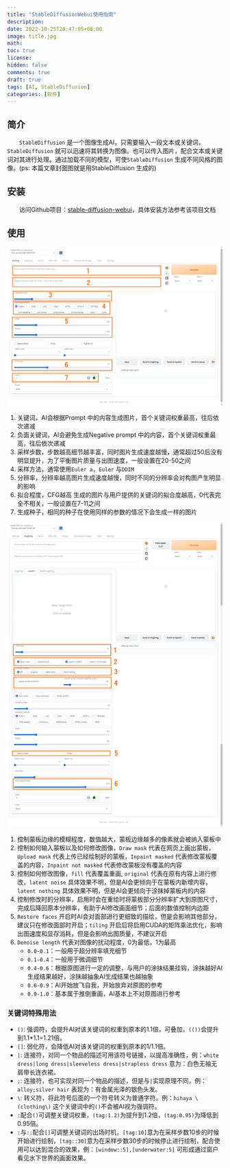 ```yaml
---
title: "StableDiffusionWebui使用指南"
description:
date: 2022-10-25T20:47:05+08:00
image: title.jpg
math:
toc: true
license:
hidden: false
comments: true
draft: true
tags: [AI, StableDiffusion]
categories: [软件]
---
```


## 简介
　　`StableDiffusion` 是一个图像生成AI，只需要输入一段文本或关键词，`StableDiffusion` 就可以迅速将其转换为图像。也可以传入图片，配合文本或关键词对其进行处理。通过加载不同的模型，可使`StableDiffusion` 生成不同风格的图像。(ps: 本篇文章封面图就是用StableDiffusion 生成的)

## 安装
　　访问Github项目：[stable-diffusion-webui](https://github.com/AUTOMATIC1111/stable-diffusion-webui)，具体安装方法参考该项目文档

## 使用

![txt2img](01.jpg)

1. 关键词，AI会根据Prompt 中的内容生成图片，首个关键词权重最高，往后依次递减
2. 负面关键词，AI会避免生成Negative prompt 中的内容，首个关键词权重最高，往后依次递减
3. 采样步数，步数越高细节越丰富，同时图片生成速度越慢，通常超过50后没有明显提升，为了平衡图片质量与出图速度，一般设置在20-50之间
4. 采样方法，通常使用`Euler a`，`Euler` 与`DDIM`
5. 分辨率，分辨率越高图片生成速度越慢，同时不同的分辨率会对构图产生明显的影响
6. 拟合程度，CFG越高 生成的图片与用户提供的关键词的拟合度越高，0代表完全不相关，一般设置在7-11之间
7. 生成种子，相同的种子在使用同样的参数的情况下会生成一样的图片

![img2img](02.jpg)

1. 控制蒙板边缘的模糊程度，数值越大，蒙板边缘越多的像素就会被纳入蒙板中
2. 控制如何输入蒙板以及如何修改图像，`Draw mask` 代表在网页上画出蒙板，`Upload mask` 代表上传已经绘制好的蒙板，`Inpaint masked` 代表修改蒙板覆盖的内容，`Inpaint not masked` 代表修改蒙板没有覆盖的内容
3. 控制如何修改图像，`fill` 代表覆盖重画, `original` 代表在原有内容上进行修改，`latent noise` 具体效果不明，但是AI会更倾向于在蒙板内新增内容，`latent nothing` 具体效果不明，但是AI会更倾向于涂抹掉蒙板内的内容
4. 控制修改时的分辨率，启用时会在重绘时将蒙板部分分辨率扩大到原图尺寸，完成后降回原本分辨率，有助于AI修改画面细节；后面的数值控制内边距
5. `Restore faces` 开启时AI会对面部进行更细致的描绘，但是会影响其他部分，建议只在修改面部时开启；`tiling` 开启后将启用CUDA的矩阵乘法优化，影响出图速度和显存消耗，但是会影响出图质量，不建议开启
6. `Denoise length` 代表对图像的扰动程度，0为最低，1为最高
    - `0.0-0.1`：一般用于超分辨率填充细节
    - `0.1-0.4`：一般用于微调细节
    - `0.4-0.6`：根据原图进行一定的调整，与用户的涂抹结果挂钩，涂抹越好AI生成结果越好，涂抹越抽象AI生成结果也越抽象
    - `0.6-0.9`：AI开始放飞自我，开始放弃对原图的参考
    - `0.9-1.0`：基本属于推倒重画，AI基本上不对原图进行参考

### 关键词特殊用法
- `()`: 强调符，会提升AI对该关键词的权重到原本的1.1倍，可叠加，`(())`会提升到1.1*1.1=1.21倍。
- `[]`: 弱化符，会降低AI对该关键词的权重到原本的1/1.1倍。
- `|`: 连接符，对同一个物品的描述可用该符号链接，以提高准确性，例：`white dress|long dress|sleeveless dress|strapless dress` 意为：白色无袖无肩带长连衣裙。
- `;`: 连接符，也可实现对同一个物品的描述，但是与`|`实现原理不同，例：`alloy;silver hair` 表现为：有金属光泽的银色头发。
- `\`: 转义符，将此符号后面的一个符号转义为普通字符。例：`hihaya \(clothing\)` 这个关键词中的`()`不会被AI视为强调符。
- `:`配合`()`可调整关键词权重，`(tag:1.2)`为提升到1.2倍，`(tag:0.95)`为降低到0.95倍。
- `:`与`::`配合`[]`可调整关键词的出场时机，`[tag:10]`意为在采样步数10步的时候开始进行绘制，`[tag::30]`意为在采样步数30步的时候停止进行绘制，配合使用可以达到混合的效果，例：`[window::5],[underwater:5]` 可形成通过窗户看见水下世界的画面效果。

<!--
## 相关网站
- NovelAI资源整合: https://www.kdocs.cn/l/cvg8ccOGj5sq
- 元素法典: https://docs.qq.com/doc/DWHl3am5Zb05QbGVs
- Danbooru Tag Wiki: https://danbooru.donmai.us/wiki_pages/tag_groups
-->
